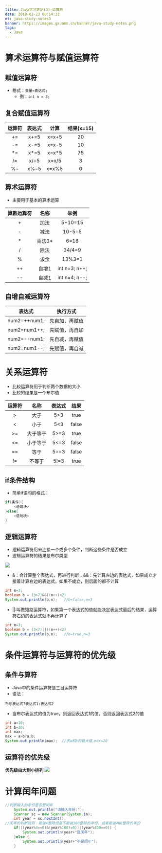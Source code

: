 ```yaml
---
title: Java学习笔记(3)-运算符
date: 2018-02-23 00:14:32
et: java-study-notes3
banner: https://images.gxuann.cn/banner/java-study-notes.png
tags:
  - Java
---
```

# 算术运算符与赋值运算符
## 赋值运算符
- 格式：`变量=表达式;`
    * 例：`int n = 3;`

## 复合赋值运算符
运算符|表达式|计算|结果(x=15)
:--:|:--:|:--:|:--:
+=|x+=5|x=x+5|20
-=|x-=5|x=x-5|10
\*=|x\*=5|x=x*5|75
/=|x/=5|x=x/5|3
%=|x%=5|x=x%5|0

## 算术运算符
- 主要用于基本的算术运算

算数运算符|名称|举例
:--:|:--:|:--:
+|加法|5+10=15
-|减法|10-5=5
\*|乘法3\*|6=18
/|除法|34/4=9
%|求余|13%3=1
++|自增1|int n=3; n++;
--|自减1|int n=4; n--;

## 自增自减运算符
表达式|执行方式
:--:|:--:
num2=++num1;|先自加，再赋值
num2=num1++;|先赋值，再自加
num2=--num1;|先自减，再赋值
num2=num1--;|先赋值，再自减

# 关系运算符
- 比较运算符用于判断两个数据的大小
- 比较的结果是一个布尔值

运算符|名称|表达式|结果
:--:|:--:|:--:|:--:
\>|大于|5>3|true
<|小于|5<3|false
\>=|大于等于|5>=3|true
<=|小于等于|5<=3|false
==|等于|5==3|false
!=|不等于|5!=3|true

## if条件结构
- 简单if语句的格式：
```java
if(条件){
    <语句块>
}else{
    <语句块>
}
```
## 逻辑运算符
- 逻辑运算符用来连接一个或多个条件，判断这些条件是否成立
- 逻辑运算符的结果是布尔类型

![](https://images.gxuann.cn/archives/java-study-notes3-logical.png)

- &：会计算整个表达式，再进行判断；&&：先计算左边的表达式，如果成立才接着计算右边的表达式，如果不成立，则后面的都不计算
```java
int n=3;
boolean b = (3>7)&&((n++)<2)
System.out.println(b,n);   //b=false,n=3
```
- ||:叫做短路运算符，如果第一个表达式的值就能决定表达式最后的结果，运算符右边的表达式就不再计算了
```java
int n=3;
boolean b = (3<7)||((n++)<2)
System.out,println(b,n);   //b=true,n=3
```

# 条件运算符与运算符的优先级
## 条件与算符
- Java中的条件运算符是三目运算符
- 语法：
```
布尔表达式?表达式1:表达式2
```
- 当布尔表达式的值为true，则返回表达式1的值，否则返回表达式2的值

```java
int a=10;
int b=20;
int max;
max = a>b?a:b;
System.out.println(max);  //求a和b的最大值,max=20
```

## 运算符的优先级
**优先级由大到小排列**
![](https://images.gxuann.cn/archives/java-study-notes3-priority.png)

# 计算闰年问题
```java
//判断输入的年份是否是闰年
	System.out.println("请输入年份:");
	Scanner sc = new Scanner(System.in);
	int year = sc.nextInt();
//闰年的判断规则：能被4整除但是不能被100整除的年份，或者能被400整除的年份
	if(((year%4==0)&(year%100!=0))|(year%400==0)) {
		System.out.println(year+"是闰年");
	}else {
		System.out.println(year+"不是闰年");
	}
```
